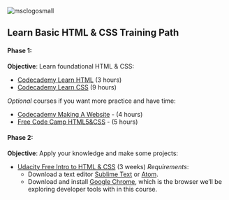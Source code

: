 ![msclogosmall](https://user-images.githubusercontent.com/10580157/30502470-34ccaf88-9a1b-11e7-9b97-836f4ac2e8a6.png)


##  Learn Basic HTML & CSS Training Path
#### __Phase 1__: 
__Objective__: Learn foundational HTML & CSS:
* [Codecademy Learn HTML]  (3 hours)
* [Codecademy Learn CSS] (9 hours)
    
_Optional_ courses if you want more practice and have time: 
* [Codecademy Making A Website] - (4 hours)
* [Free Code Camp HTML5&CSS] - (5 hours)

#### __Phase 2__:
__Objective__: Apply your knowledge and make some projects:
* [Udacity Free Intro to HTML & CSS] (3 weeks)
_Requirements_:
    * Download a text editor [Sublime Text] or [Atom].
    * Download and install [Google Chrome], which is the browser we’ll be exploring developer tools with in this course.
    
    
[Codecademy Learn HTML]: <https://www.codecademy.com/learn/learn-html>
[Codecademy Learn CSS]: <https://www.codecademy.com/learn/learn-css>
[Codecademy Making A Website]: <https://www.codecademy.com/learn/make-a-website>
[Free Code Camp HTML5&CSS]: <https://www.freecodecamp.org/challenges/say-hello-to-html-elements>

[Udacity Free Intro to HTML & CSS]: <https://www.udacity.com/course/intro-to-html-and-css--ud304>
[Sublime Text]: <http://www.sublimetext.com/>
[Atom]: <https://atom.io/>
[Google Chrome]: <https://www.google.com/intl/en/chrome/browser/>
